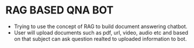 # RAG BASED QNA BOT
 - Trying to use the concept of RAG to build document answering chatbot. 
 - User will upload documents such as pdf, url, video, audio etc and based on that subject can ask question realted to uploaded information to bot.
